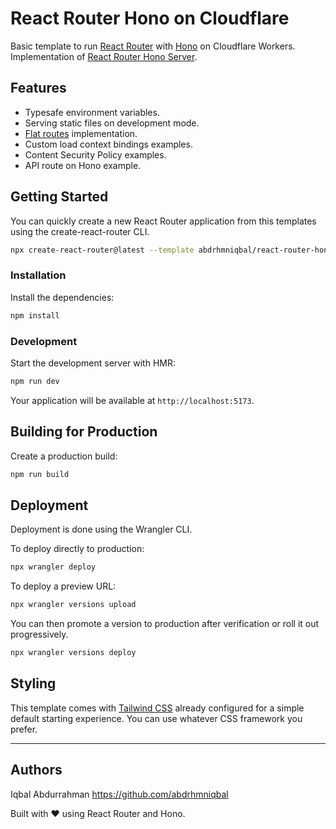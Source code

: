 # React Router Hono on Cloudflare

Basic template to run [React Router](https://reactrouter.com) with
[Hono](https://hono.dev) on Cloudflare Workers. Implementation of
[React Router Hono Server](https://github.com/rphlmr/react-router-hono-server).

## Features

- Typesafe environment variables.
- Serving static files on development mode.
- [Flat routes](https://github.com/kiliman/remix-flat-routes) implementation.
- Custom load context bindings examples.
- Content Security Policy examples.
- API route on Hono example.

## Getting Started

You can quickly create a new React Router application from this templates using
the create-react-router CLI.

```bash
npx create-react-router@latest --template abdrhmniqbal/react-router-hono-on-cloudflare
```

### Installation

Install the dependencies:

```bash
npm install
```

### Development

Start the development server with HMR:

```bash
npm run dev
```

Your application will be available at `http://localhost:5173`.

## Building for Production

Create a production build:

```bash
npm run build
```

## Deployment

Deployment is done using the Wrangler CLI.

To deploy directly to production:

```sh
npx wrangler deploy
```

To deploy a preview URL:

```sh
npx wrangler versions upload
```

You can then promote a version to production after verification or roll it out
progressively.

```sh
npx wrangler versions deploy
```

## Styling

This template comes with [Tailwind CSS](https://tailwindcss.com/) already
configured for a simple default starting experience. You can use whatever CSS
framework you prefer.

---

## Authors

Iqbal Abdurrahman <https://github.com/abdrhmniqbal>

Built with ❤️ using React Router and Hono.
